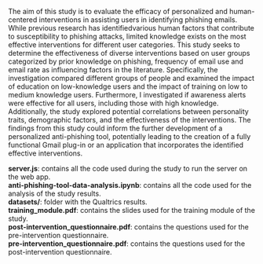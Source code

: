   The aim of this study is to evaluate the efficacy of personalized and human-centered interventions in assisting users in identifying phishing emails. While previous research has identifiedvarious human factors that contribute to susceptibility to phishing attacks, limited knowledge exists on the most effective interventions for different user categories. This study seeks to determine the effectiveness of diverse interventions based on user groups categorized by prior knowledge on phishing, frequency of email use and email rate as influencing factors in the literature. Specifically, the investigation compared different groups of people and examined the impact of education on low-knowledge users and the impact of training on low to medium knowledge users. Furthermore, I investigated if awareness alerts were effective for all users, including those with high knowledge. Additionally, the study explored potential correlations between personality traits, demographic factors, and the effectiveness of the interventions. The findings from this study could inform the further development of a personalized anti-phishing tool, potentially leading to the creation of a fully functional Gmail plug-in or an application that incorporates the identified effective interventions.

**server.js**: contains all the code used during the study to run the server on the web app.  
**anti-phishing-tool-data-analysis.ipynb**: contains all the code used for the analysis of the study results.  
**datasets/**: folder with the Qualtrics results.  
**training_module.pdf**: contains the slides used for the training module of the study.  
**post-intervention_questionnaire.pdf**: contains the questions used for the pre-intervention questionnaire.  
**pre-intervention_questionnaire.pdf**: contains the questions used for the post-intervention questionnaire.  
